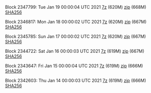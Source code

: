 Block 2347799: Tue Jan 19 00:00:04 UTC 2021 [7z](https://transfer.sh/13CQlY/bootstrap.dat.20210119.7z) (620M) [zip](https://transfer.sh/vjzAh/bootstrap.dat.20210119.zip) (668M) [SHA256](https://transfer.sh/YD1lu/sha256.txt)

Block 2346817: Mon Jan 18 00:00:02 UTC 2021 [7z](https://transfer.sh/r9a5Z/bootstrap.dat.20210118.7z) (620M) [zip](https://transfer.sh/10k0KI/bootstrap.dat.20210118.zip) (667M) [SHA256](https://transfer.sh/EE472/sha256.txt)

Block 2345785: Sun Jan 17 00:00:02 UTC 2021 [7z](https://transfer.sh/UdkHa/bootstrap.dat.20210117.7z) (620M) [zip](https://transfer.sh/B1CSY/bootstrap.dat.20210117.zip) (667M) [SHA256](https://transfer.sh/IPkE8/sha256.txt)

Block 2344722: Sat Jan 16 00:00:03 UTC 2021 [7z](https://transfer.sh/a3GDR/bootstrap.dat.20210116.7z) (619M) [zip](https://transfer.sh/xpiHp/bootstrap.dat.20210116.zip) (667M) [SHA256](https://transfer.sh/w5OOU/sha256.txt)

Block 2343647: Fri Jan 15 00:00:04 UTC 2021 [7z]() (619M) [zip]() (666M) [SHA256]()

Block 2342603: Thu Jan 14 00:00:03 UTC 2021 [7z](https://transfer.sh/UnF8v/bootstrap.dat.20210114.7z) (619M) [zip](https://transfer.sh/wb2Lc/bootstrap.dat.20210114.zip) (666M) [SHA256](https://transfer.sh/259cF/sha256.txt)
